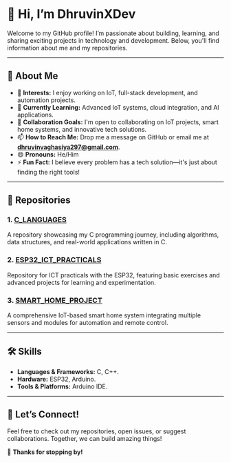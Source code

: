 # 👋 Hi, I’m DhruvinXDev  

Welcome to my GitHub profile! I’m passionate about building, learning, and sharing exciting projects in technology and development. Below, you'll find information about me and my repositories.

---

## 🚀 About Me  

- 👀 **Interests:** I enjoy working on IoT, full-stack development, and automation projects.  
- 🌱 **Currently Learning:** Advanced IoT systems, cloud integration, and AI applications.  
- 💞️ **Collaboration Goals:** I'm open to collaborating on IoT projects, smart home systems, and innovative tech solutions.  
- 📫 **How to Reach Me:** Drop me a message on GitHub or email me at **dhruvinvaghasiya297@gmail.com**.  
- 😄 **Pronouns:** He/Him  
- ⚡ **Fun Fact:** I believe every problem has a tech solution—it's just about finding the right tools!  

---

## 📂 Repositories  

### 1. **[C_LANGUAGES](https://github.com/DhruvinXDev/C-LANGUAGES)**  
   A repository showcasing my C programming journey, including algorithms, data structures, and real-world applications written in C.  

### 2. **[ESP32_ICT_PRACTICALS](https://github.com/DhruvinXDev/ESP32_ICT_PRACTICALS)**  
   Repository for ICT practicals with the ESP32, featuring basic exercises and advanced projects for learning and experimentation.  

### 3. **[SMART_HOME_PROJECT](https://github.com/DhruvinXDev/SMART_HOME_PROJECT)**  
   A comprehensive IoT-based smart home system integrating multiple sensors and modules for automation and remote control.  

---

## 🛠️ Skills  

- **Languages & Frameworks:** C, C++.  
- **Hardware:** ESP32, Arduino.  
- **Tools & Platforms:** Arduino IDE.  

---

## 🤝 Let’s Connect!  

Feel free to check out my repositories, open issues, or suggest collaborations. Together, we can build amazing things!  

🎉 **Thanks for stopping by!** 
